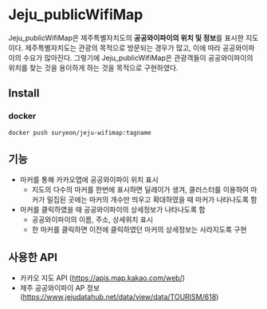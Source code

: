 # Jeju_publicWifiMap
Jeju_publicWifiMap은 제주특별자치도의 **공공와이파이의 위치 및 정보**를 표시한 지도이다. 
제주특별자치도는 관광의 목적으로 방문되는 경우가 많고, 이에 따라 공공와이파이의 수요가 많아진다. 그렇기에 Jeju_publicWifiMap은 관광객들이 공공와이파이의 위치를 찾는 것을 용이하게 하는 것을 목적으로 구현하였다.

## Install
### docker
```docker
docker push suryeon/jeju-wifimap:tagname
```
## 기능
* 마커를 통해 카카오맵에 공공와이파이 위치 표시
  * 지도의 다수의 마커를 한번에 표시하면 딜레이가 생겨, 클러스터를 이용하여 마커가 밀집된 곳에는 마커의 개수만 띄우고 확대하였을 때 마커가 나타나도록 함
* 마커를 클릭하였을 때 공공와이파이의 상세정보가 나타나도록 함
  * 공공와이파이의 이름, 주소, 상세위치 표시
  * 한 마커를 클릭하면 이전에 클릭하였던 마커의 상세정보는 사라지도록 구현

## 사용한 API
* 카카오 지도 API (https://apis.map.kakao.com/web/)
* 제주 공공와이파이 AP 정보 (https://www.jejudatahub.net/data/view/data/TOURISM/618)
